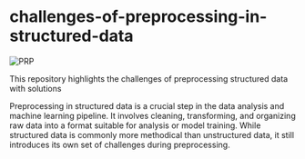 # challenges-of-preprocessing-in-structured-data
![PRP](https://daxg39y63pxwu.cloudfront.net/images/blog/data-preprocessing-techniques-and-steps/image_13091084341635516423259.png)

This repository highlights the challenges of preprocessing structured data with solutions

Preprocessing in structured data is a crucial step in the data analysis and machine learning pipeline. It involves cleaning, transforming, and organizing raw data into a format suitable for analysis or model training. While structured data is commonly more methodical than unstructured data, it still introduces its own set of challenges during preprocessing. 
